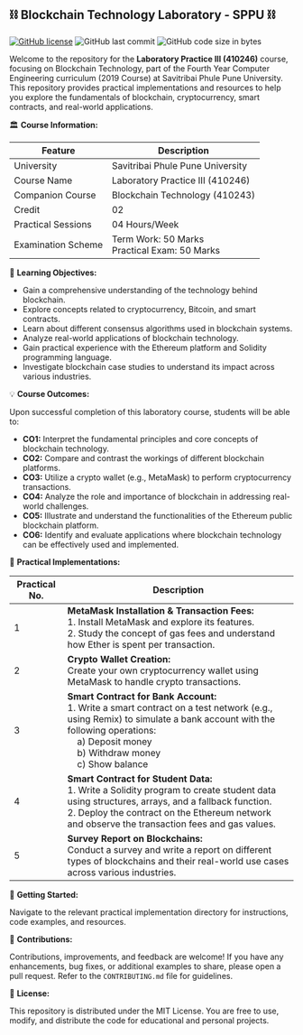 ## ⛓️ Blockchain Technology Laboratory - SPPU ⛓️

[![GitHub license](https://img.shields.io/github/license/kunalPisolkar24/BCT_Lab)](https://github.com/kunalPisolkar24/BCT_Lab/blob/main/LICENSE)
![GitHub last commit](https://img.shields.io/github/last-commit/kunalPisolkar24/BCT_Lab)
![GitHub code size in bytes](https://img.shields.io/github/languages/code-size/kunalPisolkar24/BCT_Lab)


Welcome to the repository for the **Laboratory Practice III (410246)** course, focusing on Blockchain Technology, part of the Fourth Year Computer Engineering curriculum (2019 Course) at Savitribai Phule Pune University. This repository provides practical implementations and resources to help you explore the fundamentals of blockchain, cryptocurrency, smart contracts, and real-world applications.

🏛️ **Course Information:**

| Feature | Description |
|---|---|
| University | Savitribai Phule Pune University |
| Course Name | Laboratory Practice III (410246) |
| Companion Course | Blockchain Technology (410243) |
| Credit | 02 |
| Practical Sessions | 04 Hours/Week |
| Examination Scheme | Term Work: 50 Marks <br> Practical Exam: 50 Marks |

🎯 **Learning Objectives:**

* Gain a comprehensive understanding of the technology behind blockchain.
* Explore concepts related to cryptocurrency, Bitcoin, and smart contracts.
* Learn about different consensus algorithms used in blockchain systems.
* Analyze real-world applications of blockchain technology.
* Gain practical experience with the Ethereum platform and Solidity programming language.
* Investigate blockchain case studies to understand its impact across various industries.

💡 **Course Outcomes:**

Upon successful completion of this laboratory course, students will be able to:

* **CO1:** Interpret the fundamental principles and core concepts of blockchain technology.
* **CO2:** Compare and contrast the workings of different blockchain platforms.
* **CO3:** Utilize a crypto wallet (e.g., MetaMask) to perform cryptocurrency transactions.
* **CO4:** Analyze the role and importance of blockchain in addressing real-world challenges.
* **CO5:**  Illustrate and understand the functionalities of the Ethereum public blockchain platform.
* **CO6:** Identify and evaluate applications where blockchain technology can be effectively used and implemented. 

📂 **Practical Implementations:**

| Practical No. | Description |
|---|---|
| 1 | **MetaMask Installation & Transaction Fees:** <br> 1. Install MetaMask and explore its features.  <br> 2.  Study the concept of gas fees and understand how Ether is spent per transaction. |
| 2 | **Crypto Wallet Creation:** <br>  Create your own cryptocurrency wallet using MetaMask to handle crypto transactions.  |
| 3 | **Smart Contract for Bank Account:** <br>  1. Write a smart contract on a test network (e.g., using Remix) to simulate a bank account with the following operations: <br> &nbsp;&nbsp;&nbsp; a) Deposit money <br> &nbsp;&nbsp;&nbsp; b) Withdraw money <br> &nbsp;&nbsp;&nbsp; c) Show balance |
| 4 | **Smart Contract for Student Data:** <br> 1. Write a Solidity program to create student data using structures, arrays, and a fallback function. <br> 2. Deploy the contract on the Ethereum network and observe the transaction fees and gas values.  |
| 5 | **Survey Report on Blockchains:** <br>  Conduct a survey and write a report on different types of blockchains and their real-world use cases across various industries. |


🚀 **Getting Started:**

Navigate to the relevant practical implementation directory for instructions, code examples, and resources.

🙌 **Contributions:**

Contributions, improvements, and feedback are welcome! If you have any enhancements, bug fixes, or additional examples to share, please open a pull request. Refer to the `CONTRIBUTING.md` file for guidelines.

📄 **License:**

This repository is distributed under the MIT License. You are free to use, modify, and distribute the code for educational and personal projects. 



